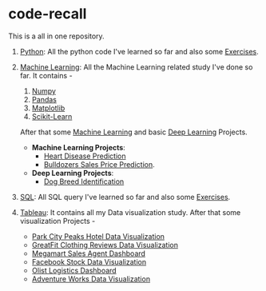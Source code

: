 # code-recall

This is a all in one repository.

1. [Python](https://github.com/rajdip20/code-recall/tree/main/Python): All the python code I've learned so far and also some [Exercises]().

2. [Machine Learning](https://github.com/rajdip20/code-recall/tree/main/Machine%20Learning): All the Machine Learning related study I've done so far. It contains - 
    1. [Numpy](https://github.com/rajdip20/code-recall/tree/main/Machine%20Learning/About%20Numpy)
    2. [Pandas](https://github.com/rajdip20/code-recall/tree/main/Machine%20Learning/About%20Pandas)
    3. [Matplotlib](https://github.com/rajdip20/code-recall/tree/main/Machine%20Learning/About%20Matplotlib)
    4. [Scikit-Learn](https://github.com/rajdip20/code-recall/tree/main/Machine%20Learning/About%20Scikit-learn)
    
    After that some [Machine Learning](https://github.com/rajdip20/code-recall/tree/main/Machine%20Learning/ML-Projects) and basic [Deep Learning](https://github.com/rajdip20/code-recall/tree/main/Machine%20Learning/NN_DL_TL_and_TensorFlow) Projects.
    * **Machine Learning Projects**:
        * [Heart Disease Prediction](https://github.com/rajdip20/code-recall/tree/main/Machine%20Learning/ML-Projects/heart-disease-project)
        * [Bulldozers Sales Price Prediction](https://github.com/rajdip20/code-recall/tree/main/Machine%20Learning/ML-Projects/predict-sale-price-bulldozers).
    * **Deep Learning Projects**:
        * [Dog Breed Identification](https://github.com/rajdip20/code-recall/tree/main/Machine%20Learning/NN_DL_TL_and_TensorFlow/dog-breed-identification)

3. [SQL](https://github.com/rajdip20/code-recall/tree/main/SQL): All SQL query I've learned so far and also some [Exercises]().

4. [Tableau](https://github.com/rajdip20/code-recall/tree/main/Tableau): It contains all my Data visualization study. After that some visualization Projects - 
    * [Park City Peaks Hotel Data Visualization](https://github.com/rajdip20/code-recall/tree/main/Tableau/PROJECTS/1.Park-City-Peaks-Hotel)
    * [GreatFit Clothing Reviews Data Visualization](https://github.com/rajdip20/code-recall/tree/main/Tableau/PROJECTS/2.GreatFit-Clothing-Reviews)
    * [Megamart Sales Agent Dashboard](https://github.com/rajdip20/code-recall/tree/main/Tableau/PROJECTS/3.Megamart-Sales-Agent-Dashboard)
    * [Facebook Stock Data Visualization](https://github.com/rajdip20/code-recall/tree/main/Tableau/PROJECTS/4.Facebook-Stock-Dashboard)
    * [Olist Logistics Dashboard](https://github.com/rajdip20/code-recall/tree/main/Tableau/PROJECTS/5.OLIST-Logistics-Dashboard)
    * [Adventure Works Data Visualization](https://github.com/rajdip20/code-recall/tree/main/Tableau/PROJECTS/6.AdventureWorks)

